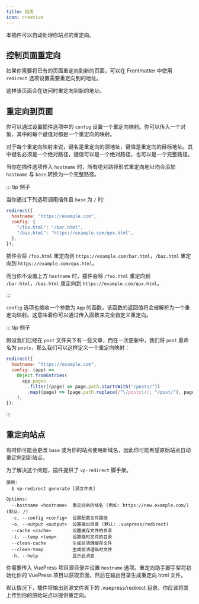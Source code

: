 ```yaml
---
title: 指南
icon: creative
---
```


本插件可以自动处理你站点的重定向。

## 控制页面重定向

如果你需要将已有的页面重定向到新的页面，可以在 Frontmatter 中使用 `redirect` 选项设置需要重定向到的地址。

这样该页面会在访问时重定向到新的地址。

## 重定向到页面

你可以通过设置插件选项中的 `config` 设置一个重定向映射。你可以传入一个对象，其中的每个键值对都是一个重定向的映射。

对于每个重定向映射来说，键名是重定向的源地址，键值是重定向的目标地址。其中键名必须是一个绝对路径，键值可以是一个绝对路径，也可以是一个完整路径。

当你在插件选项传入 `hostname` 时，所有绝对路径形式重定向地址均会添加 `hostname` 与 `base` 转换为一个完整路径。

::: tip 例子

当你通过下列选项调用插件且 `base` 为 `/` 时:

```js
redirect({
  hostname: "https://example.com",
  config: {
    "/foo.html": "/bar.html",
    "/baz.html": "https://example.com/qux.html",
  },
});
```

插件会将 `/foo.html` 重定向到 `https://example.com/bar.html`，`/baz.html` 重定向到 `https://example.com/qux.html`。

而当你不设置上方 `hostname` 时，插件会将 `/foo.html` 重定向到 `/bar.html`，`/baz.html` 重定向到 `https://example.com/qux.html`。

:::

`config` 选项也接收一个参数为 `App` 的函数，该函数的返回值将会被解析为一个重定向映射。这意味着你可以通过传入函数来完全自定义重定向。

::: tip 例子

假设我们已经在 `post` 文件夹下有一些文章，而在一次更新中，我们将 `post` 重命名为 `posts`，那么我们可以这样定义一个重定向映射：

```js
redirect({
  hostname: "https://example.com",
  config: (app) =>
    Object.fromEntries(
      app.pages
        .filter((page) => page.path.startsWith("/posts/"))
        .map((page) => [page.path.replace(/^\/posts\//, "/post/"), page.path])
    ),
});
```

:::

## 重定向站点

有时你可能会更改 `base` 或为你的站点使用新域名，因此你可能希望原始站点自动重定向到新站点。

为了解决这个问题，插件提供了 `vp-redirect` 脚手架。

```shell
使用:
  $ vp-redirect generate [源文件夹]

Options:
  --hostname <hostname>  重定向到的域名 (例如: https://new.example.com/) (默认: /)
  -c, --config <config>  设置配置文件路径
  -o, --output <output>  设置输出目录 (默认: .vuepress/redirect)
  --cache <cache>        设置缓存文件的目录
  -t, --temp <temp>      设置临时文件的目录
  --clean-cache          生成前清理缓存文件
  --clean-temp           生成前清理临时文件
  -h, --help             显示此消息
```

你需要传入 VuePress 项目源目录并设置 `hostname` 选项。重定向助手脚手架将初始化你的 VuePress 项目以获取页面，然后在输出目录生成重定向 html 文件。

默认情况下，插件将输出到源文件夹下的 .vuepress/redirect 目录。你应该将其上传到你的原始站点以提供重定向。
